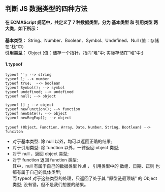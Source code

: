 ## 判断 JS 数据类型的四种方法

#### 在 ECMAScript 规范中，共定义了 7 种数据类型，分为 基本类型 和 引用类型 两大类，如下所示：

**基本类型：** String、Number、Boolean、Symbol、Undefined、Null (值：存储在"栈"中)  
**引用类型：** Object (值：储存一个指针，指向“堆”中; 实际存储在"堆"中;)

#### 1.typeof

```
typeof ''; --> string
typeof 1; --> number
typeof true;  --> boolean
typeof Symbol(); --> symbol
typeof undefined; --> undefined
typeof null; --> object

typeof [] ; --> object
typeof newFunction(); --> function
typeof newDate(); --> object
typeof newRegExp(); --> object

typeof (Object、Function、Array、Date、Number、String、Bootlean) --> funciton
```

- 对于基本类型: 除 null 以外，均可以返回正确的结果;
- 对于引用类型: 除 function 以外，一律返回 object 类型;
- 对于 null ，返回 object 类型;
- 对于 function 返回 function 类型;  
  其中，null 有属于自己的数据类型 Null ， 引用类型中的 数组、日期、正则 也都有属于自己的具体类型;  
  而 typeof 对于这些类型的处理，只返回了处于其 "原型链最顶端" 的 Object 类型; 没有错，但不是我们想要的结果。
